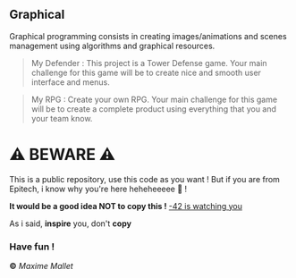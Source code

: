 ## Graphical
Graphical programming consists in creating images/animations and scenes management using algorithms and graphical resources.
> My Defender : This project is a Tower Defense game. Your main challenge for this game will be to create nice and smooth user interface and menus.

> My RPG : Create your own RPG. Your main challenge for this game will be to create a complete product using everything that you and your team know.

# ⚠️ BEWARE ⚠️
This is a public repository, use this code as you want ! But if you are from Epitech, i know why you're here heheheeeee 👀 !

**It would be a good idea NOT to copy this !** [-42 is watching you](https://c.tenor.com/3Gw_rlLRqLcAAAAM/mayarudolph-snl.gif)

As i said, **inspire** you, don't **copy**

### Have fun !
**©** _Maxime Mallet_
